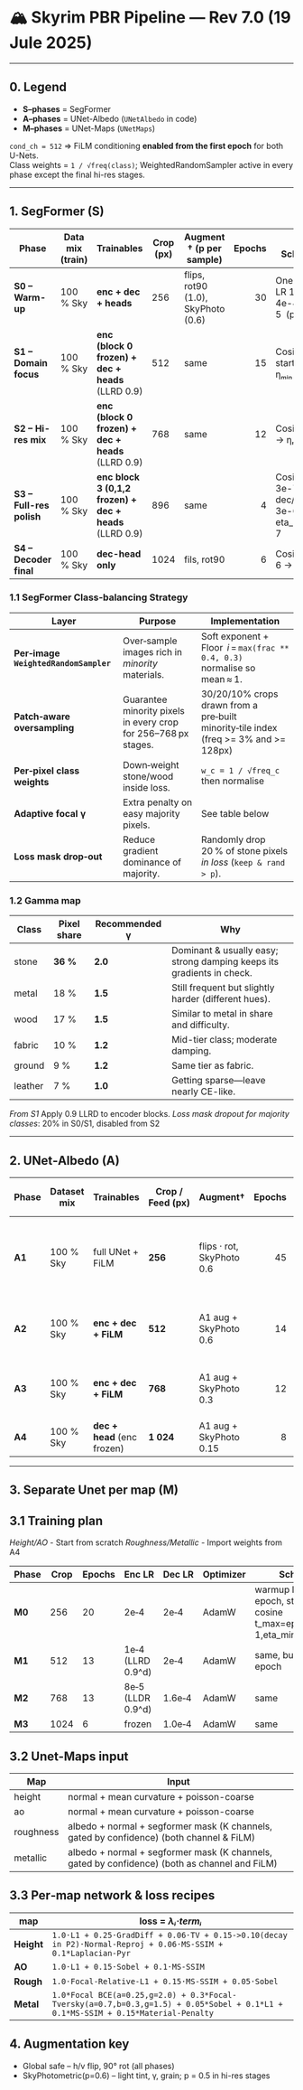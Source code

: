 # 🏔️ Skyrim PBR Pipeline — Rev 7.0 (19 Jule 2025)

---

## 0. Legend

-   **S–phases** = SegFormer
-   **A–phases** = UNet-Albedo (`UNetAlbedo` in code)
-   **M–phases** = UNet-Maps (`UNetMaps`)

`cond_ch = 512` ⇒ FiLM conditioning **enabled from the first epoch** for both U-Nets.  
Class weights = `1 / √freq(class)`; WeightedRandomSampler active in every phase except the final hi-res stages.

---

## 1. SegFormer (S)

| Phase                    | Data mix (train) | **Trainables**                                          | Crop (px) | Augment † (p per sample)           | Epochs | LR & Scheduler                               | Loss                    |
| ------------------------ | ---------------- | ------------------------------------------------------- | --------- | ---------------------------------- | -----: | -------------------------------------------- | ----------------------- |
| **S0 – Warm-up**         | 100 % Sky        | **enc + dec + heads**                                   | 256       | flips, rot90 (1.0), SkyPhoto (0.6) |     30 | OneCycle LR 1e-4 → 4e-4 → 1e-5 (pct 0.15)    | 0.8 Focal CE + 0.2 Dice |
| **S1 – Domain focus**    | 100 % Sky        | **enc (block 0 frozen) + dec + heads** (LLRD 0.9)       | 512       | same                               |     15 | Cosine start 1e-4, ηₘᵢₙ 8e-6                 | same                    |
| **S2 – Hi-res mix**      | 100 % Sky        | **enc (block 0 frozen) + dec + heads** (LLRD 0.9)       | 768       | same                               |     12 | Cosine 8e-5 → ηₘᵢₙ 8e-6                      | same                    |
| **S3 – Full-res polish** | 100 % Sky        | **enc block 3 (0,1,2 frozen) + dec + heads** (LLRD 0.9) | 896       | same                               |      4 | Cosine enc 3e-7, dec/head 3e-6, eta_min=1e-7 | same                    |
| **S4 – Decoder final**   | 100 % Sky        | **dec-head only**                                       | 1024      | fils, rot90                        |      6 | Cosine 5e-6 -> 5e-7                          | same                    |

### 1.1 SegFormer Class‑balancing Strategy

| Layer                                 | Purpose                                                        | Implementation                                                                       |
| ------------------------------------- | -------------------------------------------------------------- | ------------------------------------------------------------------------------------ |
| **Per‑image `WeightedRandomSampler`** | Over‑sample images rich in _minority_ materials.               | Soft exponent + Floor  *i* = `max(frac ** 0.4, 0.3)`<br>normalise so mean ≈ 1.       |
| **Patch‑aware oversampling**          | Guarantee minority pixels in every crop for 256–768 px stages. | 30/20/10% crops drawn from a pre‑built minority‑tile index (freq >= 3% and >= 128px) |
| **Per‑pixel class weights**           | Down‑weight stone/wood inside loss.                            | `w_c = 1 / √freq_c` then normalise                                                   |
| **Adaptive focal γ**                  | Extra penalty on easy majority pixels.                         | See table below                                                                      |
| **Loss mask drop‑out**                | Reduce gradient dominance of majority.                         | Randomly drop 20 % of stone pixels _in loss_ (`keep & rand > p`).                    |

### 1.2 Gamma map

| Class   | Pixel share | Recommended γ | Why                                                                   |
| ------- | ----------- | ------------- | --------------------------------------------------------------------- |
| stone   | **36 %**    | **2.0**       | Dominant & usually easy; strong damping keeps its gradients in check. |
| metal   | 18 %        | **1.5**       | Still frequent but slightly harder (different hues).                  |
| wood    | 17 %        | **1.5**       | Similar to metal in share and difficulty.                             |
| fabric  | 10 %        | **1.2**       | Mid-tier class; moderate damping.                                     |
| ground  | 9 %         | **1.2**       | Same tier as fabric.                                                  |
| leather | 7 %         | **1.0**       | Getting sparse—leave nearly CE-like.                                  |

_From S1_ Apply 0.9 LLRD to encoder blocks.
_Loss mask dropout for majority classes_: 20% in S0/S1, disabled from S2

---

## 2. UNet‑Albedo (A)

| Phase  | Dataset mix | Trainables                  | **Crop / Feed (px)** | Augment†                  | Epochs | Optimiser & LR (per‑group)                            | Scheduler                           | Loss                           |
| ------ | ----------- | --------------------------- | -------------------- | ------------------------- | -----: | ----------------------------------------------------- | ----------------------------------- | ------------------------------ |
| **A1** | 100 % Sky   | full UNet + FiLM            | **256**              | flips · rot, SkyPhoto 0.6 |     45 | AdamW — enc 2e‑4 · dec 2e‑4 · FiLM 3e‑4 · head 2.5e‑4 | OneCycle (pct 0.2, cos, final 1e‑5) | L1 + 0.15 MS-SSIM + 0.05 LPIPS |
| **A2** | 100 % Sky   | **enc + dec + FiLM**        | **512**              | A1 aug + SkyPhoto 0.6     |     14 | AdamW — enc 5e‑5 · dec 8e‑5 · FiLM 1e‑4 · head 8e‑5   | cosine‑14, eta_min=5e-6             | same                           |
| **A3** | 100 % Sky   | **enc + dec + FiLM**        | **768**              | A1 aug + SkyPhoto 0.3     |     12 | AdamW — enc 5e‑6 · dec 4e‑5 · FiLM 5e‑5 · head 4e‑5   | cosine‑12, eta_min=3e-6             | same                           |
| **A4** | 100 % Sky   | **dec + head** (enc frozen) | **1 024**            | A1 aug + SkyPhoto 0.15    |      8 | AdamW — dec 1.5e‑5 · head 2e‑5                        | cosine-5, eta_min=3e-6              | same                           |

---

## 3. Separate Unet per map (M)

## 3.1 Training plan

_Height/AO_ - Start from scratch
_Roughness/Metallic_ - Import weights from A4

| Phase  | Crop | Epochs | Enc LR            | Dec LR | Optimizer | Scheduler                                                                         |
| ------ | ---- | ------ | ----------------- | ------ | --------- | --------------------------------------------------------------------------------- |
| **M0** | 256  | 20     | 2e‑4              | 2e‑4   | AdamW     | warmup linearLR 2 epoch, start_lr=0.3, cosine t_max=epochs-1,eta_min=`enc_lr*0.1` |
| **M1** | 512  | 13     | 1e‑4 (LLRD 0.9^d) | 2e‑4   | AdamW     | same, but warmup 1 epoch                                                          |
| **M2** | 768  | 13     | 8e‑5 (LLDR 0.9^d) | 1.6e‑4 | AdamW     | same                                                                              |
| **M3** | 1024 | 6      | frozen            | 1.0e‑4 | AdamW     | same                                                                              |

## 3.2 Unet-Maps input

| Map       | Input                                                                                         |
| --------- | --------------------------------------------------------------------------------------------- |
| height    | normal + mean curvature + poisson-coarse                                                      |
| ao        | normal + mean curvature + poisson-coarse                                                      |
| roughness | albedo + normal + segformer mask (K channels, gated by confidence) (both channel & FiLM)      |
| metallic  | albedo + normal + segformer mask (K channels, gated by confidence) (both as channel and FiLM) |

## 3.3 Per‑map network & loss recipes

| map        | loss = _λᵢ·termᵢ_                                                                                                                |
| ---------- | -------------------------------------------------------------------------------------------------------------------------------- |
| **Height** | `1.0·L1 + 0.25·GradDiff + 0.06·TV + 0.15->0.10(decay in P2)·Normal‑Reproj + 0.06·MS‑SSIM + 0.1*Laplacian-Pyr `                   |
| **AO**     | `1.0·L1 + 0.15·Sobel + 0.1·MS‑SSIM`                                                                                              |
| **Rough**  | `1.0·Focal-Relative-L1 + 0.15·MS‑SSIM + 0.05·Sobel`                                                                              |
| **Metal**  | `1.0*Focal BCE(a=0.25,g=2.0) + 0.3*Focal-Tversky(a=0.7,b=0.3,g=1.5) + 0.05*Sobel + 0.1*L1 + 0.1*MS-SSIM + 0.15*Material-Penalty` |

## 4. Augmentation key

-   Global safe – h/v flip, 90° rot (all phases)
-   SkyPhotometric(p=0.6) – light tint, γ, grain; p = 0.5 in hi-res stages
